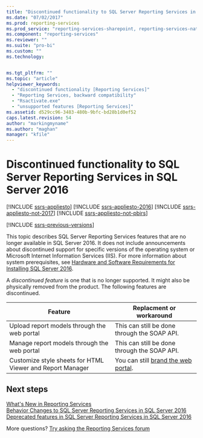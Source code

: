 ```yaml
---
title: "Discontinued functionality to SQL Server Reporting Services in SQL Server 2016 | Microsoft Docs"
ms.date: "07/02/2017"
ms.prod: reporting-services
ms.prod_service: "reporting-services-sharepoint, reporting-services-native"
ms.component: "reporting-services"
ms.reviewer: ""
ms.suite: "pro-bi"
ms.custom: ""
ms.technology: 


ms.tgt_pltfrm: ""
ms.topic: "article"
helpviewer_keywords: 
  - "discontinued functionality [Reporting Services]"
  - "Reporting Services, backward compatibility"
  - "Rsactivate.exe"
  - "unsupported features [Reporting Services]"
ms.assetid: d529cc96-3483-480b-9bfc-bd28b1d0ef52
caps.latest.revision: 54
author: "markingmyname"
ms.author: "maghan"
manager: "kfile"
---
```


# Discontinued functionality to SQL Server Reporting Services in SQL Server 2016

[!INCLUDE [ssrs-appliesto](../includes/ssrs-appliesto.md)] [!INCLUDE [ssrs-appliesto-2016](../includes/ssrs-appliesto-2016.md)] [!INCLUDE [ssrs-appliesto-not-2017](../includes/ssrs-appliesto-not-2017.md)] [!INCLUDE [ssrs-appliesto-not-pbirs](../includes/ssrs-appliesto-not-pbirs.md)]

[!INCLUDE [ssrs-previous-versions](../includes/ssrs-previous-versions.md)]

This topic describes SQL Server Reporting Services features that are no longer available in SQL Server 2016. It does not include announcements about discontinued support for specific versions of the operating system or Microsoft Internet Information Services (IIS). For more information about system prerequisites, see [Hardware and Software Requirements for Installing SQL Server 2016](../sql-server/install/hardware-and-software-requirements-for-installing-sql-server.md).

A *discontinued feature* is one that is no longer supported. It might also be physically removed from the product. The following features are discontinued.

|Feature|Replacment or workaround|
|-|-|
|Upload report models through the web portal|This can still be done through the SOAP API.|
|Manage report models through the web portal|This can still be done through the SOAP API.|
|Customize style sheets for HTML Viewer and Report Manager|You can still [brand the web portal](branding-the-web-portal.md).|

## Next steps

[What's New in Reporting Services](../reporting-services/what-s-new-in-sql-server-reporting-services-ssrs.md)  
[Behavior Changes to SQL Server Reporting Services in SQL Server 2016](../reporting-services/behavior-changes-to-sql-server-reporting-services-in-sql-server-2016.md)  
[Deprecated features in SQL Server Reporting Services in SQL Server 2016](../reporting-services/deprecated-features-in-sql-server-reporting-services-ssrs.md)  

More questions? [Try asking the Reporting Services forum](http://go.microsoft.com/fwlink/?LinkId=620231)
